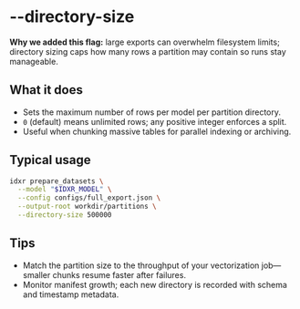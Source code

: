 # --directory-size

**Why we added this flag:** large exports can overwhelm filesystem limits; directory sizing caps how many rows a partition may contain so runs stay manageable.

## What it does

- Sets the maximum number of rows per model per partition directory.
- `0` (default) means unlimited rows; any positive integer enforces a split.
- Useful when chunking massive tables for parallel indexing or archiving.

## Typical usage

```bash
idxr prepare_datasets \
  --model "$IDXR_MODEL" \
  --config configs/full_export.json \
  --output-root workdir/partitions \
  --directory-size 500000
```

## Tips

- Match the partition size to the throughput of your vectorization job—smaller chunks resume faster after failures.
- Monitor manifest growth; each new directory is recorded with schema and timestamp metadata.
